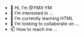 - 👋 Hi, I’m @YMX-YM
- 👀 I’m interested in ...
- 🌱 I’m currently learning HTML
- 💞️ I’m looking to collaborate on ...
- 📫 How to reach me ...

<!---
YMX-YM/YMX-YM is a ✨ special ✨ repository because its `README.md` (this file) appears on your GitHub profile.
You can click the Preview link to take a look at your changes.
--->

